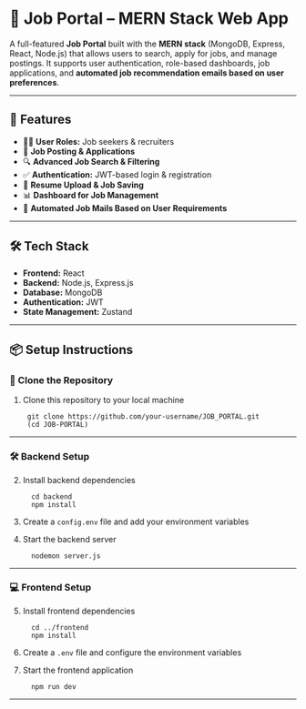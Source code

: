 # 💼 Job Portal – MERN Stack Web App

A full-featured **Job Portal** built with the **MERN stack** (MongoDB, Express, React, Node.js) that allows users to search, apply for jobs, and manage postings. It supports user authentication, role-based dashboards, job applications, and **automated job recommendation emails based on user preferences**.

---

## 🚀 Features

- 👨‍💼 **User Roles:** Job seekers & recruiters  
- 📝 **Job Posting & Applications**  
- 🔍 **Advanced Job Search & Filtering**  
- ✅ **Authentication:** JWT-based login & registration  
- 📂 **Resume Upload & Job Saving**  
- 📊 **Dashboard for Job Management**  
- 📧 **Automated Job Mails Based on User Requirements**

---

## 🛠️ Tech Stack

- **Frontend:** React  
- **Backend:** Node.js, Express.js  
- **Database:** MongoDB  
- **Authentication:** JWT  
- **State Management:** Zustand  

---
## 📦 Setup Instructions

### 🔁 Clone the Repository

1. Clone this repository to your local machine
   
        git clone https://github.com/your-username/JOB_PORTAL.git
        (cd JOB-PORTAL)

---

### 🛠️ Backend Setup

2. Install backend dependencies
   
         cd backend
         npm install


3.  Create a `config.env` file and add your environment variables  

4. Start the backend server
   
         nodemon server.js

---

### 💻 Frontend Setup

5. Install frontend dependencies
   
         cd ../frontend
         npm install

6. Create a `.env` file and configure the environment variables  

7. Start the frontend application
   
         npm run dev


---

